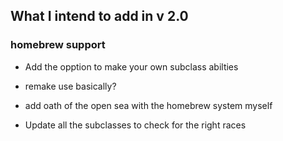 ## What I intend to add in v 2.0

### homebrew support
* Add the opption to make your own subclass abilties
* remake use basically?

* add oath of the open sea with the homebrew system myself  
* Update all the subclasses to check for the right races  
